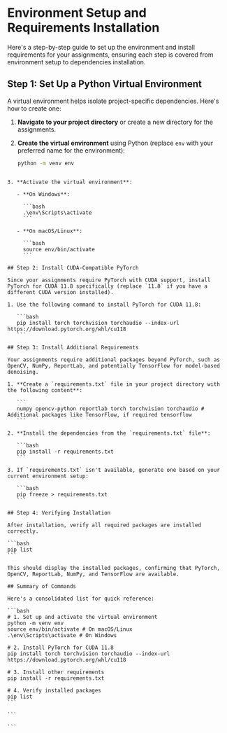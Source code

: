 # Environment Setup and Requirements Installation

Here's a step-by-step guide to set up the environment and install requirements for your assignments, ensuring each step is covered from environment setup to dependencies installation.

## Step 1: Set Up a Python Virtual Environment

A virtual environment helps isolate project-specific dependencies. Here's how to create one:

1. **Navigate to your project directory** or create a new directory for the assignments.
2. **Create the virtual environment** using Python (replace `env` with your preferred name for the environment):

   ```bash
   python -m venv env
   ```

````

3. **Activate the virtual environment**:

   - **On Windows**:

     ```bash
     .\env\Scripts\activate
     ```

   - **On macOS/Linux**:

     ```bash
     source env/bin/activate
     ```

## Step 2: Install CUDA-Compatible PyTorch

Since your assignments require PyTorch with CUDA support, install PyTorch for CUDA 11.8 specifically (replace `11.8` if you have a different CUDA version installed).

1. Use the following command to install PyTorch for CUDA 11.8:

   ```bash
   pip install torch torchvision torchaudio --index-url https://download.pytorch.org/whl/cu118
   ```

## Step 3: Install Additional Requirements

Your assignments require additional packages beyond PyTorch, such as OpenCV, NumPy, ReportLab, and potentially TensorFlow for model-based denoising.

1. **Create a `requirements.txt` file in your project directory with the following content**:

   ```
   numpy opencv-python reportlab torch torchvision torchaudio # Additional packages like TensorFlow, if required tensorflow
   ```

2. **Install the dependencies from the `requirements.txt` file**:

   ```bash
   pip install -r requirements.txt
   ```

3. If `requirements.txt` isn't available, generate one based on your current environment setup:

   ```bash
   pip freeze > requirements.txt
   ```

## Step 4: Verifying Installation

After installation, verify all required packages are installed correctly.

```bash
pip list
```

This should display the installed packages, confirming that PyTorch, OpenCV, ReportLab, NumPy, and TensorFlow are available.

## Summary of Commands

Here's a consolidated list for quick reference:

```bash
# 1. Set up and activate the virtual environment
python -m venv env
source env/bin/activate # On macOS/Linux
.\env\Scripts\activate # On Windows

# 2. Install PyTorch for CUDA 11.8
pip install torch torchvision torchaudio --index-url https://download.pytorch.org/whl/cu118

# 3. Install other requirements
pip install -r requirements.txt

# 4. Verify installed packages
pip list
```

```

```
````
